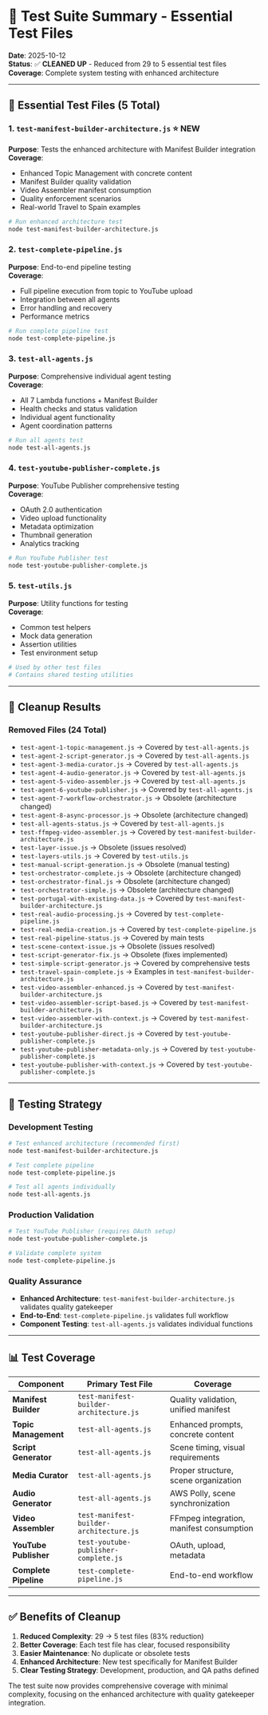 # 🧪 Test Suite Summary - Essential Test Files

**Date**: 2025-10-12  
**Status**: ✅ **CLEANED UP** - Reduced from 29 to 5 essential test files  
**Coverage**: Complete system testing with enhanced architecture

---

## 📁 **Essential Test Files (5 Total)**

### **1. `test-manifest-builder-architecture.js`** ⭐ **NEW**
**Purpose**: Tests the enhanced architecture with Manifest Builder integration  
**Coverage**: 
- Enhanced Topic Management with concrete content
- Manifest Builder quality validation
- Video Assembler manifest consumption
- Quality enforcement scenarios
- Real-world Travel to Spain examples

```bash
# Run enhanced architecture test
node test-manifest-builder-architecture.js
```

### **2. `test-complete-pipeline.js`**
**Purpose**: End-to-end pipeline testing  
**Coverage**:
- Full pipeline execution from topic to YouTube upload
- Integration between all agents
- Error handling and recovery
- Performance metrics

```bash
# Run complete pipeline test
node test-complete-pipeline.js
```

### **3. `test-all-agents.js`**
**Purpose**: Comprehensive individual agent testing  
**Coverage**:
- All 7 Lambda functions + Manifest Builder
- Health checks and status validation
- Individual agent functionality
- Agent coordination patterns

```bash
# Run all agents test
node test-all-agents.js
```

### **4. `test-youtube-publisher-complete.js`**
**Purpose**: YouTube Publisher comprehensive testing  
**Coverage**:
- OAuth 2.0 authentication
- Video upload functionality
- Metadata optimization
- Thumbnail generation
- Analytics tracking

```bash
# Run YouTube Publisher test
node test-youtube-publisher-complete.js
```

### **5. `test-utils.js`**
**Purpose**: Utility functions for testing  
**Coverage**:
- Common test helpers
- Mock data generation
- Assertion utilities
- Test environment setup

```bash
# Used by other test files
# Contains shared testing utilities
```

---

## 🧹 **Cleanup Results**

### **Removed Files (24 Total)**
- `test-agent-1-topic-management.js` → Covered by `test-all-agents.js`
- `test-agent-2-script-generator.js` → Covered by `test-all-agents.js`
- `test-agent-3-media-curator.js` → Covered by `test-all-agents.js`
- `test-agent-4-audio-generator.js` → Covered by `test-all-agents.js`
- `test-agent-5-video-assembler.js` → Covered by `test-all-agents.js`
- `test-agent-6-youtube-publisher.js` → Covered by `test-all-agents.js`
- `test-agent-7-workflow-orchestrator.js` → Obsolete (architecture changed)
- `test-agent-8-async-processor.js` → Obsolete (architecture changed)
- `test-all-agents-status.js` → Covered by `test-all-agents.js`
- `test-ffmpeg-video-assembler.js` → Covered by `test-manifest-builder-architecture.js`
- `test-layer-issue.js` → Obsolete (issues resolved)
- `test-layers-utils.js` → Covered by `test-utils.js`
- `test-manual-script-generation.js` → Obsolete (manual testing)
- `test-orchestrator-complete.js` → Obsolete (architecture changed)
- `test-orchestrator-final.js` → Obsolete (architecture changed)
- `test-orchestrator-simple.js` → Obsolete (architecture changed)
- `test-portugal-with-existing-data.js` → Covered by `test-manifest-builder-architecture.js`
- `test-real-audio-processing.js` → Covered by `test-complete-pipeline.js`
- `test-real-media-creation.js` → Covered by `test-complete-pipeline.js`
- `test-real-pipeline-status.js` → Covered by main tests
- `test-scene-context-issue.js` → Obsolete (issues resolved)
- `test-script-generator-fix.js` → Obsolete (fixes implemented)
- `test-simple-script-generator.js` → Covered by comprehensive tests
- `test-travel-spain-complete.js` → Examples in `test-manifest-builder-architecture.js`
- `test-video-assembler-enhanced.js` → Covered by `test-manifest-builder-architecture.js`
- `test-video-assembler-script-based.js` → Covered by `test-manifest-builder-architecture.js`
- `test-video-assembler-with-context.js` → Covered by `test-manifest-builder-architecture.js`
- `test-youtube-publisher-direct.js` → Covered by `test-youtube-publisher-complete.js`
- `test-youtube-publisher-metadata-only.js` → Covered by `test-youtube-publisher-complete.js`
- `test-youtube-publisher-with-context.js` → Covered by `test-youtube-publisher-complete.js`

---

## 🎯 **Testing Strategy**

### **Development Testing**
```bash
# Test enhanced architecture (recommended first)
node test-manifest-builder-architecture.js

# Test complete pipeline
node test-complete-pipeline.js

# Test all agents individually
node test-all-agents.js
```

### **Production Validation**
```bash
# Test YouTube Publisher (requires OAuth setup)
node test-youtube-publisher-complete.js

# Validate complete system
node test-complete-pipeline.js
```

### **Quality Assurance**
- **Enhanced Architecture**: `test-manifest-builder-architecture.js` validates quality gatekeeper
- **End-to-End**: `test-complete-pipeline.js` validates full workflow
- **Component Testing**: `test-all-agents.js` validates individual functions

---

## 📊 **Test Coverage**

| Component | Primary Test File | Coverage |
|-----------|-------------------|----------|
| **Manifest Builder** | `test-manifest-builder-architecture.js` | Quality validation, unified manifest |
| **Topic Management** | `test-all-agents.js` | Enhanced prompts, concrete content |
| **Script Generator** | `test-all-agents.js` | Scene timing, visual requirements |
| **Media Curator** | `test-all-agents.js` | Proper structure, scene organization |
| **Audio Generator** | `test-all-agents.js` | AWS Polly, scene synchronization |
| **Video Assembler** | `test-manifest-builder-architecture.js` | FFmpeg integration, manifest consumption |
| **YouTube Publisher** | `test-youtube-publisher-complete.js` | OAuth, upload, metadata |
| **Complete Pipeline** | `test-complete-pipeline.js` | End-to-end workflow |

---

## ✅ **Benefits of Cleanup**

1. **Reduced Complexity**: 29 → 5 test files (83% reduction)
2. **Better Coverage**: Each test file has clear, focused responsibility
3. **Easier Maintenance**: No duplicate or obsolete tests
4. **Enhanced Architecture**: New test specifically for Manifest Builder
5. **Clear Testing Strategy**: Development, production, and QA paths defined

The test suite now provides comprehensive coverage with minimal complexity, focusing on the enhanced architecture with quality gatekeeper integration.